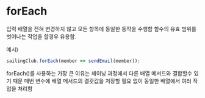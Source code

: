 



# forEach
입력 배열을 전혀 변경하지 않고 모든 항목에 동일한 동작을 수행함
함수의 유효 범위를 벗어나는 작업을 할경우 유용함.

예시)
`````javascript
sailingClub.forEach(member => sendEmail(member));
`````

forEach()를 사용하는 가장 큰 이유는 체이닝 과정에서 다른 배열 메서드와 결합할수 있기 때문
매번 변수에 배열 메서드의 결괏값을 저장할 필요 없이 동일한 배열에서 여러 작업을 처리함
